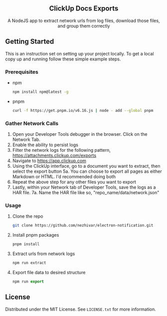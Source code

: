 <br />
<div align="center">
  <h2 align="center">ClickUp Docs Exports</h2>

  <p align="center">
     A NodeJS app to extract network urls from log files, download those files, and group them correctly
  </p>
</div>

<!-- GETTING STARTED -->

## Getting Started

This is an instruction set on setting up your project locally.
To get a local copy up and running follow these simple example steps.

### Prerequisites

- npm
  ```sh
  npm install npm@latest -g
  ```
- pnpm
  ```sh
  curl -f https://get.pnpm.io/v6.16.js | node - add --global pnpm
  ```

### Gather Network Calls

1. Open your Developer Tools debugger in the browser. Click on the Network Tab.
2. Enable the ability to persist logs
3. Filter the network logs for the following pattern, https://attachments.clickup.com/exports
4. Navigate to https://app.clickup.com
5. Using the ClickUp interface, go to a document you want to extract, then select the export button
   5a. You can choose to export all pages as either Markdown or HTML. I'd recommended doing both
6. Repeat the above step for any other files you want to export
7. Lastly, within your Network tab of Developer Tools, save the logs as a HAR file.
   7a. Name the HAR file like so, "repo_name/data/network.json"

### Usage

1. Clone the repo
   ```sh
   git clone https://github.com/nezhivar/electron-notification.git
   ```
2. Install pnpm packages
   ```sh
   pnpm install
   ```
3. Extract urls from network logs
   ```js
   npm run extract
   ```
4. Export file data to desired structure
   ```js
   npm run export
   ```

## License

Distributed under the MIT License. See `LICENSE.txt` for more information.
